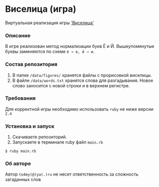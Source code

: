 # Виселица (игра)

Виртуальная реализация игры ['Виселица'](https://ru.wikipedia.org/wiki/%D0%92%D0%B8%D1%81%D0%B5%D0%BB%D0%B8%D1%86%D0%B0_(%D0%B8%D0%B3%D1%80%D0%B0))

### Описание
В игре реализован метод нормализации букв Ё и Й. Вышеупомянутые буквы заменяются по схеме 
`ё → е, й → и`.

### Состав репозитория
1. В папке `/data/figures/` хранятся файлы с прорисовкой виселицы.
2. В файле `/data/words.txt` хранятся слова для разгадывания. Новое слово заносится с новой строки и в верхнем регистре.

### Требования 
Для корректной игры необходимо использовать `ruby`  не ниже версии `2.4`

### Установка и запуск

1. Скачиваете репозиторий.
2. Запускаете в терминале ruby файл `main.rb`  

```
$ ruby main.rb
```

### Об авторе
Автор `to4my(@)ya(.)ru` не несет ответственность за сложность загаданных слов

